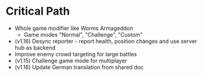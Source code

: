 # Critical Path
- Whole game modifier like Worms Armageddon
    - Game modes "Normal", "Challenge", "Custom"
- (v1.16) Desync reporter - report health, position changes and use server hub as backend
- Improve enemy crowd targeting for large battles
- (v1.15) Challenge game mode for multiplayer
- (v1.16) Update German translation from shared doc